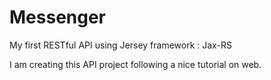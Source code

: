 # Messenger
My first RESTful API using Jersey framework : Jax-RS

I am creating this API project following a nice tutorial on web.
